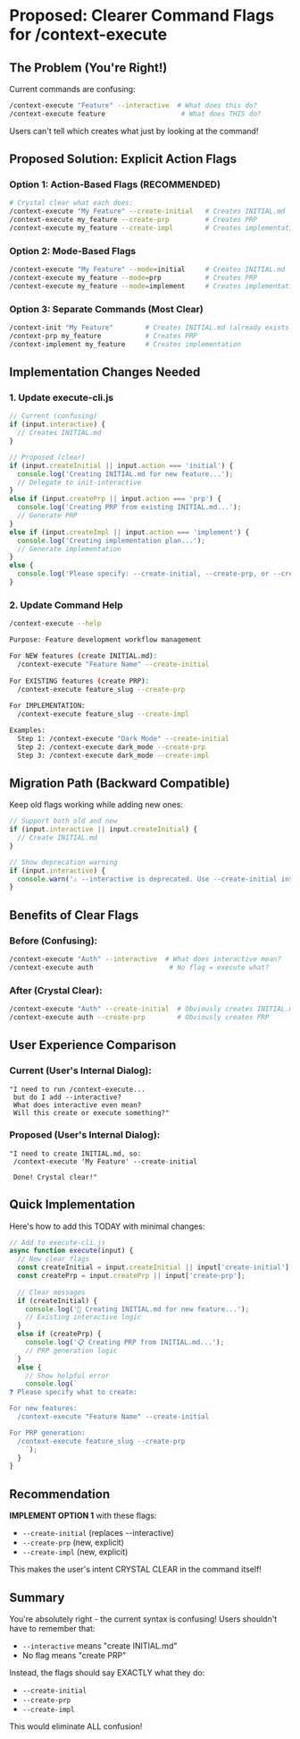 # Proposed: Clearer Command Flags for /context-execute

## The Problem (You're Right!)

Current commands are confusing:
```bash
/context-execute "Feature" --interactive  # What does this do?
/context-execute feature                   # What does THIS do?
```

Users can't tell which creates what just by looking at the command!

## Proposed Solution: Explicit Action Flags

### Option 1: Action-Based Flags (RECOMMENDED)

```bash
# Crystal clear what each does:
/context-execute "My Feature" --create-initial   # Creates INITIAL.md
/context-execute my_feature --create-prp         # Creates PRP
/context-execute my_feature --create-impl        # Creates implementation
```

### Option 2: Mode-Based Flags

```bash
/context-execute "My Feature" --mode=initial     # Creates INITIAL.md
/context-execute my_feature --mode=prp           # Creates PRP
/context-execute my_feature --mode=implement     # Creates implementation
```

### Option 3: Separate Commands (Most Clear)

```bash
/context-init "My Feature"        # Creates INITIAL.md (already exists!)
/context-prp my_feature           # Creates PRP
/context-implement my_feature     # Creates implementation
```

## Implementation Changes Needed

### 1. Update execute-cli.js

```javascript
// Current (confusing)
if (input.interactive) {
  // Creates INITIAL.md
}

// Proposed (clear)
if (input.createInitial || input.action === 'initial') {
  console.log('Creating INITIAL.md for new feature...');
  // Delegate to init-interactive
}
else if (input.createPrp || input.action === 'prp') {
  console.log('Creating PRP from existing INITIAL.md...');
  // Generate PRP
}
else if (input.createImpl || input.action === 'implement') {
  console.log('Creating implementation plan...');
  // Generate implementation
}
else {
  console.log('Please specify: --create-initial, --create-prp, or --create-impl');
}
```

### 2. Update Command Help

```bash
/context-execute --help

Purpose: Feature development workflow management

For NEW features (create INITIAL.md):
  /context-execute "Feature Name" --create-initial
  
For EXISTING features (create PRP):
  /context-execute feature_slug --create-prp
  
For IMPLEMENTATION:
  /context-execute feature_slug --create-impl

Examples:
  Step 1: /context-execute "Dark Mode" --create-initial
  Step 2: /context-execute dark_mode --create-prp
  Step 3: /context-execute dark_mode --create-impl
```

## Migration Path (Backward Compatible)

Keep old flags working while adding new ones:

```javascript
// Support both old and new
if (input.interactive || input.createInitial) {
  // Create INITIAL.md
}

// Show deprecation warning
if (input.interactive) {
  console.warn('⚠️ --interactive is deprecated. Use --create-initial instead.');
}
```

## Benefits of Clear Flags

### Before (Confusing):
```bash
/context-execute "Auth" --interactive  # What does interactive mean?
/context-execute auth                   # No flag = execute what?
```

### After (Crystal Clear):
```bash
/context-execute "Auth" --create-initial  # Obviously creates INITIAL.md
/context-execute auth --create-prp        # Obviously creates PRP
```

## User Experience Comparison

### Current (User's Internal Dialog):
```
"I need to run /context-execute... 
 but do I add --interactive? 
 What does interactive even mean?
 Will this create or execute something?"
```

### Proposed (User's Internal Dialog):
```
"I need to create INITIAL.md, so:
 /context-execute 'My Feature' --create-initial
 
 Done! Crystal clear!"
```

## Quick Implementation

Here's how to add this TODAY with minimal changes:

```javascript
// Add to execute-cli.js
async function execute(input) {
  // New clear flags
  const createInitial = input.createInitial || input['create-initial'];
  const createPrp = input.createPrp || input['create-prp'];
  
  // Clear messages
  if (createInitial) {
    console.log('📝 Creating INITIAL.md for new feature...');
    // Existing interactive logic
  }
  else if (createPrp) {
    console.log('📋 Creating PRP from INITIAL.md...');
    // PRP generation logic
  }
  else {
    // Show helpful error
    console.log(`
❓ Please specify what to create:

For new features:
  /context-execute "Feature Name" --create-initial

For PRP generation:
  /context-execute feature_slug --create-prp
    `);
  }
}
```

## Recommendation

**IMPLEMENT OPTION 1** with these flags:
- `--create-initial` (replaces --interactive)
- `--create-prp` (new, explicit)
- `--create-impl` (new, explicit)

This makes the user's intent CRYSTAL CLEAR in the command itself!

## Summary

You're absolutely right - the current syntax is confusing! Users shouldn't have to remember that:
- `--interactive` means "create INITIAL.md"
- No flag means "create PRP"

Instead, the flags should say EXACTLY what they do:
- `--create-initial` 
- `--create-prp`
- `--create-impl`

This would eliminate ALL confusion!
